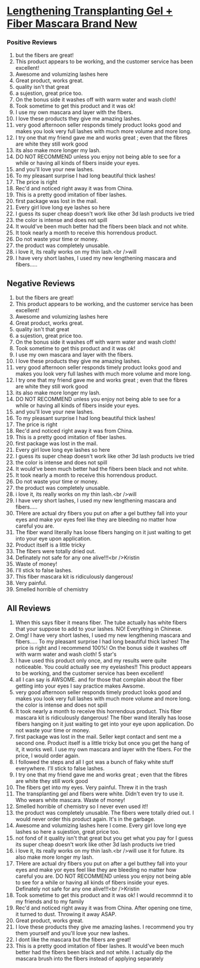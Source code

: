 # [Lengthening Transplanting Gel + Fiber Mascara Brand New](https://products.checkmycream.com/products/Lengthening-Transplanting-Gel-+-Fiber-Mascara-Brand-New.html)

### Positive Reviews

<ol>
      <li>but the fibers are great!</li>
      <li>This product appears to be working, and the customer service has been excellent!</li>
      <li>Awesome and volumizing lashes here</li>
      <li>Great product, works great.</li>
      <li>quality isn&#x27;t that great</li>
      <li>a sujestion, great price too.</li>
      <li>On the bonus side it washes off with warm water and wash cloth!  </li>
      <li>Took sometime to get this product and it was ok!</li>
      <li>I use my own mascara and layer with the fibers.  </li>
      <li>I love these products they give me amazing lashes.</li>
      <li>very good afternoon seller responds timely product looks good and makes you look very full lashes with much more volume and more long.</li>
      <li>I try one that my friend gave me and works great ; even that the fibres are white they still work good</li>
      <li>its also make more longer my lash.</li>
      <li>DO NOT RECOMMEND unless you enjoy not being able to see for a while or having all kinds of fibers inside your eyes.</li>
      <li>and you&#x27;ll love your new lashes.</li>
      <li>To my pleasant surprise I had long beautiful thick lashes!</li>
      <li>The price is right</li>
      <li>Rec&#x27;d and noticed right away it was from China.  </li>
      <li>This is a pretty good imitation of fiber lashes.</li>
      <li>first package was lost in the mail.  </li>
      <li>Every girl love long eye lashes so here</li>
      <li>I guess its super cheap doesn&#x27;t work like other 3d lash products ive tried</li>
      <li>the color is intense and does not spill</li>
      <li>It would&#x27;ve been much better had the fibers been black and not white.</li>
      <li>It took nearly a month to receive this horrendous product.  </li>
      <li>Do not waste your time or money.</li>
      <li>the product was completely unusable.</li>
      <li>i love it, its really works on my thin lash.&lt;br /&gt;will</li>
      <li>I have very short lashes, I used my new lengthening mascara and fibers.....</li>
</ol>


<h2>Negative Reviews</h2>
<ol>
<li> but the fibers are great!</li>
<li> This product appears to be working, and the customer service has been excellent!</li>
<li> Awesome and volumizing lashes here</li>
<li> Great product, works great.</li>
<li> quality isn&#x27;t that great</li>
<li> a sujestion, great price too.</li>
<li> On the bonus side it washes off with warm water and wash cloth!  </li>
<li> Took sometime to get this product and it was ok!</li>
<li> I use my own mascara and layer with the fibers.  </li>
<li> I love these products they give me amazing lashes.</li>
<li> very good afternoon seller responds timely product looks good and makes you look very full lashes with much more volume and more long.</li>
<li> I try one that my friend gave me and works great ; even that the fibres are white they still work good</li>
<li> its also make more longer my lash.</li>
<li> DO NOT RECOMMEND unless you enjoy not being able to see for a while or having all kinds of fibers inside your eyes.</li>
<li> and you&#x27;ll love your new lashes.</li>
<li> To my pleasant surprise I had long beautiful thick lashes!</li>
<li> The price is right</li>
<li> Rec&#x27;d and noticed right away it was from China.  </li>
<li> This is a pretty good imitation of fiber lashes.</li>
<li> first package was lost in the mail.  </li>
<li> Every girl love long eye lashes so here</li>
<li> I guess its super cheap doesn&#x27;t work like other 3d lash products ive tried</li>
<li> the color is intense and does not spill</li>
<li> It would&#x27;ve been much better had the fibers been black and not white.</li>
<li> It took nearly a month to receive this horrendous product.  </li>
<li> Do not waste your time or money.</li>
<li> the product was completely unusable.</li>
<li> i love it, its really works on my thin lash.&lt;br /&gt;will</li>
<li> I have very short lashes, I used my new lengthening mascara and fibers.....</li>
<li> THere are actual dry fibers you put on after a gel butthey fall into your eyes and make yor eyes feel like they are bleeding no matter how careful you are.</li>
<li> The fiber wand literally has loose fibers hanging on it just waiting to get into your eye upon application.  </li>
<li> Product itself is a little tricky</li>
<li> The fibers were totally dried out.</li>
<li> Definately not safe for any one alive!!!&lt;br /&gt;Kristin</li>
<li> Waste of money!</li>
<li> I&#x27;ll stick to false lashes.</li>
<li> This fiber mascara kit is ridiculously dangerous!  </li>
<li> Very painful.</li>
<li> Smelled horrible of chemistry</li>
</ol>

<h2>All Reviews</h2>

<ol>
    <li> When this says fiber it means fiber. The tube actually has white fibers that your suppose to add to your lashes. NO!  Everything in Chinese.</li>
    <li> Omg!  I have very short lashes, I used my new lengthening mascara and fibers..... To my pleasant surprise I had long beautiful thick lashes! The price is right and I recommend 100%!  On the bonus side it washes off with warm water and wash cloth!  5 star&#x27;s</li>
    <li> I have used this product only once, and my results were quite noticeable. You could actually see my eyelashes!! This product appears to be working, and the customer service has been excellent!</li>
    <li> all I can say is AWSOME. and for those that complain about the fiber getting into your eyes I say practice makes Awsome.</li>
    <li> very good afternoon seller responds timely product looks good and makes you look very full lashes with much more volume and more long. the color is intense and does not spill</li>
    <li> It took nearly a month to receive this horrendous product.  This fiber mascara kit is ridiculously dangerous!  The fiber wand literally has loose fibers hanging on it just waiting to get into your eye upon application.  Do not waste your time or money.</li>
    <li> first package was lost in the mail.  Seller kept contact and sent me a second one.  Product itself is a little tricky but once you get the hang of it, it works well.  I use my own mascara and layer with the fibers.  For the price, I would order again.</li>
    <li> I followed the steps and all I got was a bunch of flaky white stuff everywhere. I&#x27;ll stick to false lashes.</li>
    <li> I try one that my friend gave me and works great ; even that the fibres are white they still work good</li>
    <li> The fibers get into my eyes. Very painful. Threw it in the trash</li>
    <li> The transplanting gel and fibers were white. Didn&#x27;t even try to use it. Who wears white mascara. Waste of money!</li>
    <li> Smelled horrible of chemistry so I never even used it!!</li>
    <li> the product was completely unusable. The fibers were totally dried out. I would never order this product again. It&#x27;s in the garbage.</li>
    <li> Awesome and volumizing lashes here I come. Every girl love long eye lashes so here a sujestion, great price too.</li>
    <li> not fond of it quality isn&#x27;t that great but you get what you pay for I guess its super cheap doesn&#x27;t work like other 3d lash products ive tried</li>
    <li> i love it, its really works on my thin lash.&lt;br /&gt;will use it for future. its also make more longer my lash.</li>
    <li> THere are actual dry fibers you put on after a gel butthey fall into your eyes and make yor eyes feel like they are bleeding no matter how careful you are. DO NOT RECOMMEND unless you enjoy not being able to see for a while or having all kinds of fibers inside your eyes. Definately not safe for any one alive!!!&lt;br /&gt;Kristin</li>
    <li> Took sometime to get this product and it was ok! I would recommnd it to my friends and to my family</li>
    <li> Rec&#x27;d and noticed right away it was from China.  After opening one time, it turned to dust.  Throwing it away ASAP.</li>
    <li> Great product, works great.</li>
    <li> I love these products they give me amazing lashes. I recommend you try them yourself and you&#x27;ll love your new lashes.</li>
    <li> I dont like the mascara but the fibers are great!</li>
    <li> This is a pretty good imitation of fiber lashes. It would&#x27;ve been much better had the fibers been black and not white. I actually dip the mascara brush into the fibers instead of applying separately</li>
</ol>





